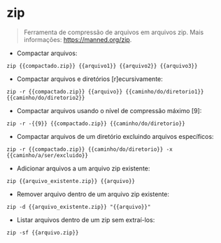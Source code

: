 # zip

> Ferramenta de compressão de arquivos em arquivos zip.
> Mais informações: <https://manned.org/zip>.

- Compactar arquivos:

`zip {{compactado.zip}} {{arquivo1}} {{arquivo2}} {{arquivo3}}`

- Compactar arquivos e diretórios [r]ecursivamente:

`zip -r {{compactado.zip}} {{arquivo}} {{caminho/do/diretorio1}} {{caminho/do/diretorio2}}`

- Compactar arquivos usando o nível de compressão máximo [9]:

`zip -r -{{9}} {{compactado.zip}} {{caminho/do/diretorio}}`

- Compactar arquivos de um diretório excluindo arquivos específicos:

`zip -r {{compactado.zip}} {{caminho/do/diretorio}} -x {{caminho/a/ser/excluido}}`

- Adicionar arquivos a um arquivo zip existente:

`zip {{arquivo_existente.zip}} {{arquivo}}`

- Remover arquivo dentro de um arquivo zip existente:

`zip -d {{arquivo_existente.zip}} "{{arquivo}}"`

- Listar arquivos dentro de um zip sem extraí-los:

`zip -sf {{arquivo.zip}}`
